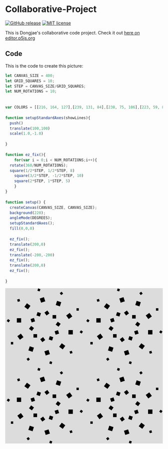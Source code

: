 # Collaborative-Project

[![GitHub release](https://img.shields.io/github/release/dongdongthedingdong/Collaborative-Project.svg)](https://GitHub.com/dongdongthedingdong/Collaborative-Projectt/releases/)
[![MIT license](https://img.shields.io/github/license/dongdongthedingdong/Collaborative-Project)](https://dongdongthedingdong.mit-license.org/)


This is Dongjae's collaborative code project. Check it out [here on editor.p5js.org](https://editor.p5js.org/kreier/sketches/konTWbbVt)

## Code

This is the code to create this picture:

``` js
let CANVAS_SIZE = 400;
let GRID_SQUARES = 10;
let STEP = CANVAS_SIZE/GRID_SQUARES;
let NUM_ROTATIONS = 10;


var COLORS = [[216, 164, 127],[239, 131, 84],[238, 75, 106],[223, 59, 87],[15, 113, 115], [13, 31, 45]]

function setupStandardAxes(showLines){
  push()
  translate(100,100)
  scale(1.0,-1.0)

}

function ez_fix(){
    for(var i = 0;i < NUM_ROTATIONS;i++){
  rotate(360/NUM_ROTATIONS);
  square(1/2*STEP, 1/2*STEP, 8)
    square(3/2*STEP, -1/2*STEP, 10)
    square(2*STEP, 1*STEP, 5)
    }
}

function setup() {
  createCanvas(CANVAS_SIZE, CANVAS_SIZE);
  background(220);
  angleMode(DEGREES);
  setupStandardAxes();
  fill(0,0,0)
  
  ez_fix();
  translate(200,0)
  ez_fix();
  translate(-200,-200)
  ez_fix();
  translate(200,0)
  ez_fix();
 
}
```

![link descripion](scetch1.png)
